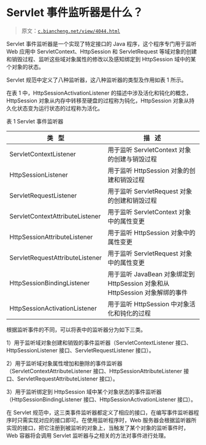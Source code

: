 # Servlet 事件监听器是什么？

> 原文：[`c.biancheng.net/view/4044.html`](http://c.biancheng.net/view/4044.html)

Servlet 事件监听器是一个实现了特定接口的 Java 程序，这个程序专门用于监听 Web 应用中 ServletContext、HttpSession 和 ServletRequest 等域对象的创建和销毁过程、监听这些域对象属性的修改以及感知绑定到 HttpSession 域中的某个对象的状态。

Servlet 规范中定义了八种监听器，这八种监听器的类型及作用如表 1 所示。

在表 1 中，HttpSessionActivationListener 的描述中涉及活化和钝化的概念，HttpSession 对象从内存中转移至硬盘的过程称为钝化，HttpSession 对象从持久化状态变为运行状态的过程称为活化。

表 1 Servlet 事件监听器

| 类   型 | 描   述 |
| --- | --- |
| ServletContextListener | 用于监听 ServletContext 对象的创建与销毁过程 |
| HttpSessionListener | 用于监听 HttpSession 对象的创建和销毁过程 |
| ServletRequestListener | 用于监听 ServletRequest 对象的创建和销毁过程 |
| ServletContextAttributeListener | 用于监听 ServletContext 对象中的属性变更 |
| HttpSessionAttributeListener | 用于监听 HttpSession 对象中的属性变更 |
| ServletRequestAttributeListener | 用于监听 ServletRequest 对象中的属性变更 |
| HttpSessionBindingListener | 用于监听 JavaBean 对象绑定到 HttpSession 对象和从 HttpSession 对象解绑的事件 |
| HttpSessionActivationListener | 用于监听 HttpSession 中对象活化和钝化的过程 |

根据监听事件的不同，可以将表中的监听器分为如下三类。

1）用于监听域对象创建和销毁的事件监听器（ServletContextListener 接口、HttpSessionListener 接口、ServletRequestListener 接口）。

2）用于监听域对象属性增加和删除的事件监听器（ServletContextAttributeListener 接口、HttpSessionAttributeListener 接口、ServletRequestAttributeListener 接口）。

3）用于监听绑定到 HttpSession 域中某个对象状态的事件监听器（HttpSessionBindingListener 接口、HttpSessionActivationListener 接口）。

在 Servlet 规范中，这三类事件监听器都定义了相应的接口，在编写事件监听器程序时只需实现对应的接口即可。在使用监听程序时，Web 服务器会根据监听器所实现的接口，把它注册到被监听的对象上，当触发了某个对象的监听事件时，Web 容器将会调用 Servlet 监听器与之相关的方法对事件进行处理。